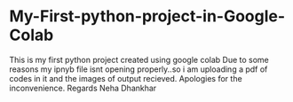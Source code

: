 # My-First-python-project-in-Google-Colab
This is my first python project created using google colab
Due to some reasons my ipnyb file isnt opening properly..so i am uploading a pdf of codes in it and the images of output recieved.
Apologies for the inconvenience.
Regards
Neha Dhankhar
